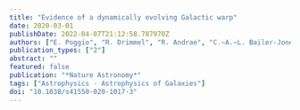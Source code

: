 ```yaml
---
title: "Evidence of a dynamically evolving Galactic warp"
date: 2020-03-01
publishDate: 2022-04-07T21:12:58.787970Z
authors: ["E. Poggio", "R. Drimmel", "R. Andrae", "C.~A.~L. Bailer-Jones", "M. Fouesneau", "M.~G. Lattanzi", "R.~L. Smart", "A. Spagna"]
publication_types: ["2"]
abstract: ""
featured: false
publication: "*Nature Astronomy*"
tags: ["Astrophysics - Astrophysics of Galaxies"]
doi: "10.1038/s41550-020-1017-3"
---
```


